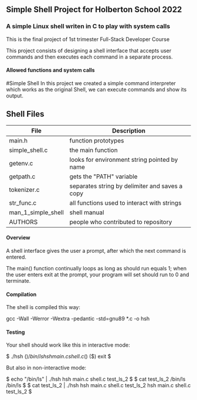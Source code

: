 

## Simple Shell Project for Holberton School 2022

### A simple Linux shell writen in C to play with system calls

This is the final project of 1st trimester Full-Stack Developer Course

This project consists of designing a shell interface that accepts user commands and then executes each command in a separate process. 

#### Allowed functions and system calls


	
#Simple Shell
In this project we created a simple command interpreter which works as the original Shell, we can execute commands and show its output.
## Shell Files

| File | Description |
| ------ | ------ |
| main.h | function prototypes |
| simple_shell.c | the main function |
| getenv.c | looks for environment string pointed by name |
| getpath.c | gets the "PATH" variable |
| tokenizer.c | separates string by delimiter and saves a copy |
| str_func.c | all functions used to interact with strings |
| man_1_simple_shell | shell manual |
| AUTHORS | people who contributed to repository |
#### Overview

A shell interface gives the user a prompt, after which the next command is entered.

The main() function continually loops as long as should run equals 1; when the user enters exit at the prompt, your program will set should run to 0 and terminate.

#### Compilation

The shell is compiled this way:

gcc -Wall -Werror -Wextra -pedantic -std=gnu89 *.c -o hsh

#### Testing

Your shell should work like this in interactive mode:

$ ./hsh
($) /bin/ls
hsh main.c shell.c
($)
($) exit
$

But also in non-interactive mode:

$ echo "/bin/ls" | ./hsh
hsh main.c shell.c test_ls_2
$
$ cat test_ls_2
/bin/ls
/bin/ls
$
$ cat test_ls_2 | ./hsh
hsh main.c shell.c test_ls_2
hsh main.c shell.c test_ls_2
$

